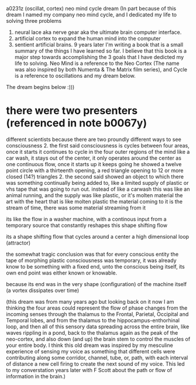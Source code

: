 a0231z
(oscillat, cortex) neo mind cycle dream (In part because of this dream I named my company neo mind cycle, and I dedicated my life to solving three problems
1. neural lace aka nerve gear aka the ultimate brain computer interface.
2. artificial cortex to expand the human mind into the computer
3. sentient artificial brains.
9 years later I'm writing a book that is a small summary of the things I have learned so far. I believe that this book is a major step towards accomplishing the 3 goals that I have dedicted my life to solving.
Neo Mind is a reference to the Neo Cortex (The name was also inspired by both Numenta & The Matrix film series), and Cycle is a reference to oscillations and my dream below.

The dream begins below :)))  
# there were two presenters (referenced in note b0067y)
different scientists
because there are two proundly different ways to see consciousness
2. the first said consciousness is cycles between four areas, once it starts it continues to cycle in the four outer regions of the mind like a car wash, it stays out of the center, it only operates around the center as one continuous flow, once it starts up it keeps going
he showed a twelve point circle with a thirteenth opening, a red triangle opening to 12 or more closed (14?) triangles
2. the second said showed an object to which there was something continually being added to, like a limited supply of plastic or vhs tape that was going to run out. instead of like a carwash this was like an animal running, and the supply was like plastic, or it's molten material
the art with the heart that is like molten plastic the material coming to it is the stream of time, there was some material streaming from it

its like the flow in a washer machine, with a continous input from a temporary source that constantly reshapes this shape shifting flow

its a shape shifting flow that cycles around a center
a high dimensional loop (attractor)

the somewhat tragic conclusion was that for every conscious entity the tape of morphing plastic consciousness was temporary, it was already know to be something with a fixed end, unto the conscious being itself, its own end point was either known or knowable.

because its end was in the very shape (configuration) of the machine itself (a vortex dissipates over time)

(this dream was from many years ago but looking back on it now I am thinking the four areas could represent the flow of phase changes from the incoming senses through the thalamus to the Frontal, Parietal, Occipital and Temporal lobes, and from the thalamus to the hippocampus-enthorhinal loop, and then all of this sensory data spreading across the entire brain, like waves rippling in a pond, back to the thalamus again as the peak of the neo-cortex, and also down (and up) the brain stem to control the muscles of your entire body. I think this old dream was inspired by my mesculine experience of sensing my voice as something that different cells were contributing along some corridor, channel, tube, or, path, with each interval of distance a new cell firing to create the next sound of my voice. This led to my converstation years later with F Scott about the path or flow of information in the brain.)
